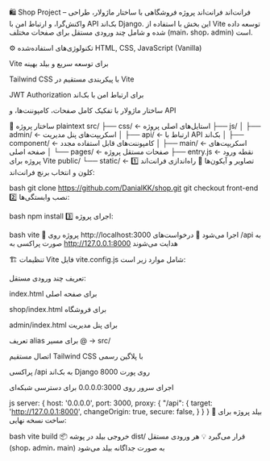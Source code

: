 🛍️ Shop Project – فرانت‌اند
فرانت‌اند پروژه فروشگاهی با ساختار ماژولار، طراحی واکنش‌گرا، و ارتباط امن با API بک‌اند Django. این بخش با استفاده از Vite توسعه داده شده و شامل چند ورودی مستقل برای صفحات مختلف (main، shop، admin) است.

⚙️ تکنولوژی‌های استفاده‌شده
HTML, CSS, JavaScript (Vanilla)

Vite برای توسعه سریع و بیلد بهینه

Tailwind CSS با پیکربندی مستقیم در Vite

JWT Authorization برای ارتباط امن با بک‌اند

ساختار ماژولار با تفکیک کامل صفحات، کامپوننت‌ها، و API

📁 ساختار پروژه
plaintext
src/
├── css/               ← استایل‌های اصلی پروژه
├── js/
│   ├── admin/         ← اسکریپت‌های پنل مدیریت
│   ├── api/           ← ارتباط با API بک‌اند
│   ├── component/     ← کامپوننت‌های قابل استفاده مجدد
│   ├── main/          ← اسکریپت‌های صفحه اصلی
│   └── pages/         ← صفحات مستقل پروژه
├── entry.js           ← نقطه ورود پروژه برای Vite
public/
└── static/            ← تصاویر و آیکون‌ها
🚀 راه‌اندازی فرانت‌اند
1️⃣ کلون و انتخاب برنچ فرانت‌اند:

bash
git clone https://github.com/DanialKK/shop.git
git checkout front-end
2️⃣ نصب وابستگی‌ها:

bash
npm install
3️⃣ اجرای پروژه:

bash
vite
📡 پروژه روی http://localhost:3000 اجرا می‌شود 🔗 درخواست‌های /api به صورت پراکسی به http://127.0.0.1:8000 هدایت می‌شوند

🏗️ تنظیمات Vite
فایل vite.config.js شامل موارد زیر است:

تعریف چند ورودی مستقل:

index.html برای صفحه اصلی

shop/index.html برای فروشگاه

admin/index.html برای پنل مدیریت

تعریف alias برای مسیر @ → src/

اتصال مستقیم Tailwind CSS با پلاگین رسمی

پراکسی /api به بک‌اند Django روی پورت 8000

اجرای سرور روی 0.0.0.0:3000 برای دسترسی شبکه‌ای

js
server: {
  host: '0.0.0.0',
  port: 3000,
  proxy: {
    "/api": {
      target: 'http://127.0.0.1:8000',
      changeOrigin: true,
      secure: false,
    }
  }
}
🧱 بیلد پروژه
برای ساخت نسخه نهایی:

bash
vite build
📦 خروجی بیلد در پوشه dist/ قرار می‌گیرد 💡 هر ورودی مستقل (shop، admin، main) به صورت جداگانه بیلد می‌شود
